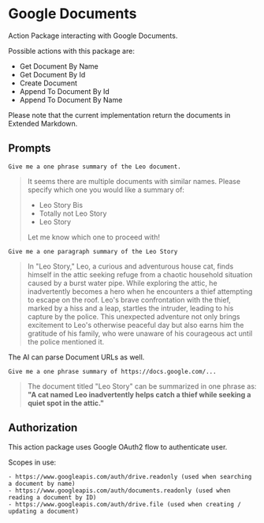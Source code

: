 # Google Documents

Action Package interacting with Google Documents.

Possible actions with this package are:

- Get Document By Name
- Get Document By Id
- Create Document
- Append To Document By Id
- Append To Document By Name

Please note that the current implementation return the documents in Extended Markdown.

## Prompts

```
Give me a one phrase summary of the Leo document.
```

> It seems there are multiple documents with similar names. Please specify which one you would like a summary of:
>
> * Leo Story Bis
> * Totally not Leo Story
> * Leo Story
>
> Let me know which one to proceed with!

```
Give me a one paragraph summary of the Leo Story
```

> In "Leo Story," Leo, a curious and adventurous house cat, finds himself in the attic seeking refuge from a chaotic household situation caused by a burst water pipe. While exploring the attic, he inadvertently becomes a hero when he encounters a thief attempting to escape on the roof. Leo's brave confrontation with the thief, marked by a hiss and a leap, startles the intruder, leading to his capture by the police. This unexpected adventure not only brings excitement to Leo's otherwise peaceful day but also earns him the gratitude of his family, who were unaware of his courageous act until the police mentioned it.


The AI can parse Document URLs as well.
```
Give me a one phrase summary of https://docs.google.com/...
```

> The document titled "Leo Story" can be summarized in one phrase as:
> **"A cat named Leo inadvertently helps catch a thief while seeking a quiet spot in the attic."**


## Authorization

This action package uses Google OAuth2 flow to authenticate user.

Scopes in use:

    - https://www.googleapis.com/auth/drive.readonly (used when searching a document by name)
    - https://www.googleapis.com/auth/documents.readonly (used when reading a document by ID)
    - https://www.googleapis.com/auth/drive.file (used when creating / updating a document)
